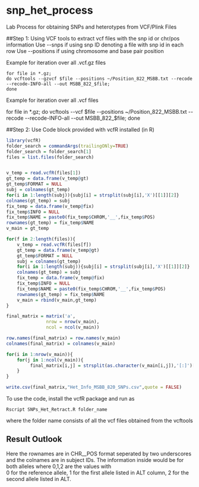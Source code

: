 # snp_het_process
Lab Process for obtaining SNPs and heterotypes from VCF/Plink Files

##Step 1: Using VCF tools to extract vcf files with the snp id or chr/pos information
Use --snps if using snp ID denoting a file with snp id in each row 
Use --positions if using chromosome and base pair position 

Example for iteration over all .vcf.gz files
```
for file in *.gz;
do vcftools --gzvcf $file --positions ~/Position_822_MSBB.txt --recode --recode-INFO-all --out MSBB_822_$file;
done
```
Example for iteration over all .vcf files

for file in *.gz;
do vcftools --vcf $file --positions ~/Position_822_MSBB.txt --recode --recode-INFO-all --out MSBB_822_$file;
done


##Step 2: Use Code block provided with vcfR installed (in R)

```R
library(vcfR)
folder_search = commandArgs(trailingONly=TRUE)
folder_search = folder_search[1]
files = list.files(folder_search)


v_temp = read.vcfR(files[1])
gt_temp = data.frame(v_temp@gt)
gt_temp$FORMAT = NULL
subj = colnames(gt_temp)
for(i in 1:length(subj)){subj[i] = strsplit(subj[i],'X')[[1]][2]}
colnames(gt_temp) = subj
fix_temp = data.frame(v_temp@fix)
fix_temp$INFO = NULL
fix_temp$NAME = paste0(fix_temp$CHROM,'__',fix_temp$POS)
rownames(gt_temp) = fix_temp$NAME
v_main = gt_temp

for(f in 2:length(files)){
	v_temp = read.vcfR(files[f])
	gt_temp = data.frame(v_temp@gt)
	gt_temp$FORMAT = NULL
	subj = colnames(gt_temp)
	for(i in 1:length(subj)){subj[i] = strsplit(subj[i],'X')[[1]][2]}
	colnames(gt_temp) = subj
	fix_temp = data.frame(v_temp@fix)
	fix_temp$INFO = NULL
	fix_temp$NAME = paste0(fix_temp$CHROM,'__',fix_temp$POS)
	rownames(gt_temp) = fix_temp$NAME
	v_main = rbind(v_main,gt_temp)
}

final_matrix = matrix('a',
               nrow = nrow(v_main),
               ncol = ncol(v_main))

row.names(final_matrix) = row.names(v_main)
colnames(final_matrix) = colnames(v_main)

for(i in 1:nrow(v_main)){
	for(j in 1:ncol(v_main)){
		 final_matrix[i,j] = strsplit(as.character(v_main[i,j]),'[:]')[[1]][1]
	}
}

write.csv(final_matrix,"Het_Info_MSBB_820_SNPs.csv",quote = FALSE)
```
To use the code, install the vcfR package and run as

```
Rscript SNPs_Het_Retract.R folder_name
```

where the folder name consists of all the vcf files obtained from the vcftools


## Result Outlook
Here the rownames are in CHR__POS format seperated by two underscores and the colnames are in subject IDs.
The information inside would be for both alleles where 0,1,2 are the values with  
	0 for the reference allele, 
	1 for the first allele listed in ALT column,
	2 for the second allele listed in ALT. 




	
	

